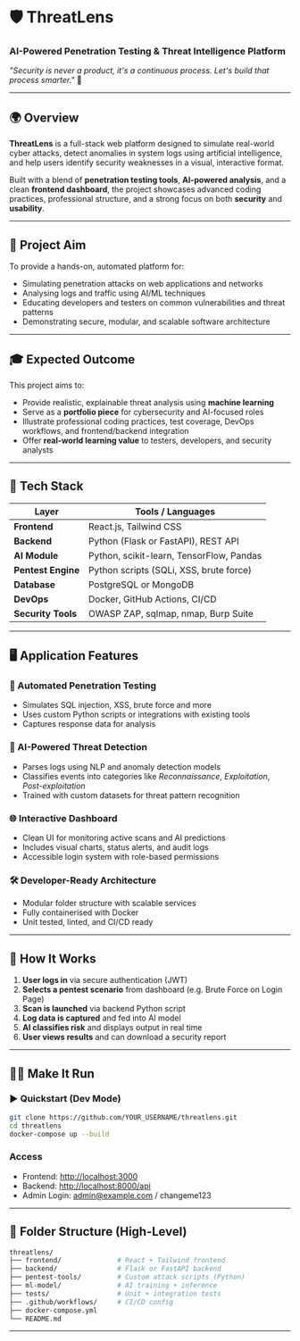 # 🛡️ ThreatLens

### AI-Powered Penetration Testing & Threat Intelligence Platform

_"Security is never a product, it's a continuous process. Let's build that process smarter."_ 🔐

---

## 🌍 Overview

**ThreatLens** is a full-stack web platform designed to simulate real-world cyber attacks, detect anomalies in system logs using artificial intelligence, and help users identify security weaknesses in a visual, interactive format.

Built with a blend of **penetration testing tools**, **AI-powered analysis**, and a clean **frontend dashboard**, the project showcases advanced coding practices, professional structure, and a strong focus on both **security** and **usability**.

---

## 🎯 Project Aim

To provide a hands-on, automated platform for:

- Simulating penetration attacks on web applications and networks
- Analysing logs and traffic using AI/ML techniques
- Educating developers and testers on common vulnerabilities and threat patterns
- Demonstrating secure, modular, and scalable software architecture

---

## 🎓 Expected Outcome

This project aims to:

- Provide realistic, explainable threat analysis using **machine learning**
- Serve as a **portfolio piece** for cybersecurity and AI-focused roles
- Illustrate professional coding practices, test coverage, DevOps workflows, and frontend/backend integration
- Offer **real-world learning value** to testers, developers, and security analysts

---

## 🧰 Tech Stack

| Layer              | Tools / Languages                        |
| ------------------ | ---------------------------------------- |
| **Frontend**       | React.js, Tailwind CSS                   |
| **Backend**        | Python (Flask or FastAPI), REST API      |
| **AI Module**      | Python, scikit-learn, TensorFlow, Pandas |
| **Pentest Engine** | Python scripts (SQLi, XSS, brute force)  |
| **Database**       | PostgreSQL or MongoDB                    |
| **DevOps**         | Docker, GitHub Actions, CI/CD            |
| **Security Tools** | OWASP ZAP, sqlmap, nmap, Burp Suite      |

---

## 🖥️ Application Features

### 🔧 Automated Penetration Testing

- Simulates SQL injection, XSS, brute force and more
- Uses custom Python scripts or integrations with existing tools
- Captures response data for analysis

### 🧠 AI-Powered Threat Detection

- Parses logs using NLP and anomaly detection models
- Classifies events into categories like _Reconnaissance_, _Exploitation_, _Post-exploitation_
- Trained with custom datasets for threat pattern recognition

### 🌐 Interactive Dashboard

- Clean UI for monitoring active scans and AI predictions
- Includes visual charts, status alerts, and audit logs
- Accessible login system with role-based permissions

### 🛠️ Developer-Ready Architecture

- Modular folder structure with scalable services
- Fully containerised with Docker
- Unit tested, linted, and CI/CD ready

---

## 🚀 How It Works

1. **User logs in** via secure authentication (JWT)
2. **Selects a pentest scenario** from dashboard (e.g. Brute Force on Login Page)
3. **Scan is launched** via backend Python script
4. **Log data is captured** and fed into AI model
5. **AI classifies risk** and displays output in real time
6. **User views results** and can download a security report

---

## 🏃🏼 Make It Run

### ▶️ Quickstart (Dev Mode)

```bash
git clone https://github.com/YOUR_USERNAME/threatlens.git
cd threatlens
docker-compose up --build
```

### Access

- Frontend: <http://localhost:3000>
- Backend: <http://localhost:8000/api>
- Admin Login: <admin@example.com> / changeme123

---

## 🧱 Folder Structure (High-Level)

```bash
threatlens/
├── frontend/              # React + Tailwind frontend
├── backend/               # Flask or FastAPI backend
├── pentest-tools/         # Custom attack scripts (Python)
├── ml-model/              # AI training + inference
├── tests/                 # Unit + integration tests
├── .github/workflows/     # CI/CD config
├── docker-compose.yml
└── README.md
```

---
